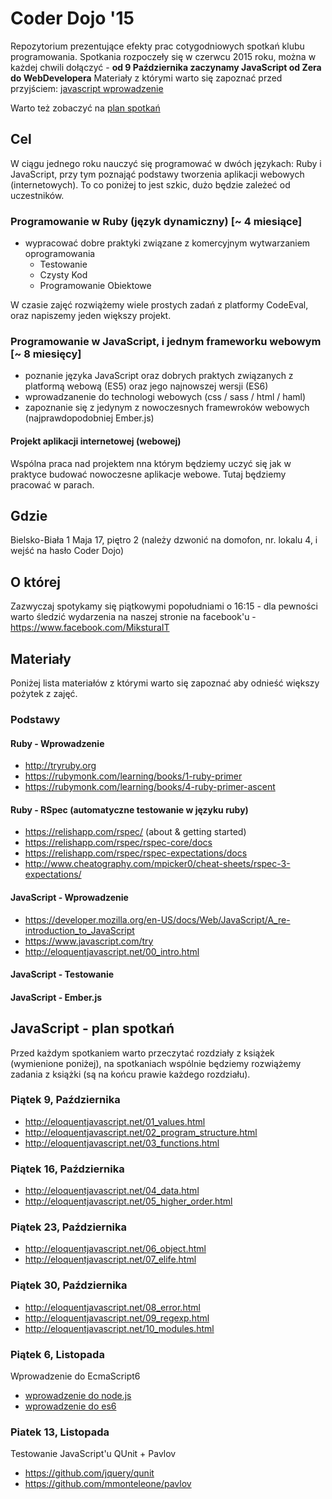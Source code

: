 # Coder Dojo '15

Repozytorium prezentujące efekty prac cotygodniowych spotkań klubu programowania. Spotkania rozpoczeły się w czerwcu 2015 roku, można w każdej chwili dołączyć - __od 9 Października zaczynamy JavaScript od Zera do WebDevelopera__ 
Materiały z którymi warto się zapoznać przed przyjściem: [javascript wprowadzenie](https://github.com/miksturait/coder-dojo-2015/blob/master/README.md#javascript---wprowadzenie) 

Warto też zobaczyć na [plan spotkań](https://github.com/miksturait/coder-dojo-2015/#javascript---plan-spotka%C5%84)

## Cel

W ciągu jednego roku nauczyć się programować w dwóch językach: Ruby i JavaScript, przy tym poznająć podstawy tworzenia aplikacji webowych (internetowych). To co poniżej to jest szkic, dużo będzie zależeć od uczestników.

### Programowanie w Ruby (język dynamiczny) [~ 4 miesiące]
* wypracować dobre praktyki związane z komercyjnym wytwarzaniem oprogramowania 
  * Testowanie
  * Czysty Kod
  * Programowanie Obiektowe

W czasie zajęć rozwiążemy wiele prostych zadań z platformy CodeEval, oraz napiszemy jeden większy projekt.

### Programowanie w JavaScript, i jednym frameworku webowym [~ 8 miesięcy]

* poznanie języka JavaScript oraz dobrych praktych związanych z platformą webową (ES5) oraz jego najnowszej wersji (ES6)
* wprowadzanenie do technologi webowych (css / sass / html / haml)
* zapoznanie się z jedynym z nowoczesnych framewroków webowych (najprawdopodobniej Ember.js) 

#### Projekt aplikacji internetowej (webowej)

Wspólna praca nad projektem nna którym będziemy uczyć się jak w praktyce budować nowoczesne aplikacje webowe. Tutaj będziemy pracować w parach.


## Gdzie

Bielsko-Biała 1 Maja 17, piętro 2 (należy dzwonić na domofon, nr. lokalu 4, i wejść na hasło Coder Dojo) 

## O której

Zazwyczaj spotykamy się piątkowymi popołudniami o 16:15 - dla pewności warto śledzić wydarzenia na naszej stronie na facebook'u - https://www.facebook.com/MiksturaIT

## Materiały

Poniżej lista materiałów z którymi warto się zapoznać aby odnieść większy pożytek z zajęć. 

### Podstawy 

#### Ruby - Wprowadzenie

* http://tryruby.org
* https://rubymonk.com/learning/books/1-ruby-primer
* https://rubymonk.com/learning/books/4-ruby-primer-ascent

#### Ruby - RSpec (automatyczne testowanie w języku ruby)

* https://relishapp.com/rspec/ (about & getting started)
* https://relishapp.com/rspec/rspec-core/docs
* https://relishapp.com/rspec/rspec-expectations/docs
* http://www.cheatography.com/mpicker0/cheat-sheets/rspec-3-expectations/

#### JavaScript - Wprowadzenie

* https://developer.mozilla.org/en-US/docs/Web/JavaScript/A_re-introduction_to_JavaScript
* https://www.javascript.com/try
* http://eloquentjavascript.net/00_intro.html

#### JavaScript - Testowanie

#### JavaScript - Ember.js 


## JavaScript - plan spotkań

Przed każdym spotkaniem warto przeczytać rozdziały z książek (wymienione poniżej), na spotkaniach wspólnie będziemy rozwiążemy zadania z książki (są na końcu prawie każdego rozdziału).

### Piątek 9, Października

* http://eloquentjavascript.net/01_values.html
* http://eloquentjavascript.net/02_program_structure.html
* http://eloquentjavascript.net/03_functions.html

### Piątek 16, Października

* http://eloquentjavascript.net/04_data.html
* http://eloquentjavascript.net/05_higher_order.html

### Piątek 23, Października

* http://eloquentjavascript.net/06_object.html
* http://eloquentjavascript.net/07_elife.html

### Piątek 30, Października

* http://eloquentjavascript.net/08_error.html
* http://eloquentjavascript.net/09_regexp.html
* http://eloquentjavascript.net/10_modules.html

### Piątek 6, Listopada

Wprowadzenie do EcmaScript6

* [wprowadzenie do node.js](https://github.com/tb/miami-node-js) 
* [wprowadzenie do es6](https://github.com/tb/es6-workshop)

### Piatek 13, Listopada

Testowanie JavaScript'u QUnit + Pavlov

* https://github.com/jquery/qunit
* https://github.com/mmonteleone/pavlov
